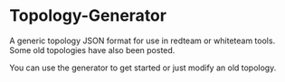 # Topology-Generator
A generic topology JSON format for use in redteam or whiteteam tools.
Some old topologies have also been posted.

You can use the generator to get started or just modify an old topology.
